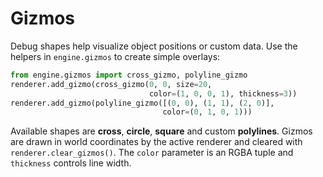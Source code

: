 # Gizmos

Debug shapes help visualize object positions or custom data. Use the helpers in
`engine.gizmos` to create simple overlays:

```python
from engine.gizmos import cross_gizmo, polyline_gizmo
renderer.add_gizmo(cross_gizmo(0, 0, size=20,
                               color=(1, 0, 0, 1), thickness=3))
renderer.add_gizmo(polyline_gizmo([(0, 0), (1, 1), (2, 0)],
                                  color=(0, 1, 0, 1)))
```

Available shapes are **cross**, **circle**, **square** and custom
**polylines**. Gizmos are drawn in world coordinates by the active renderer and
cleared with `renderer.clear_gizmos()`. The `color` parameter is an RGBA tuple
and `thickness` controls line width.
